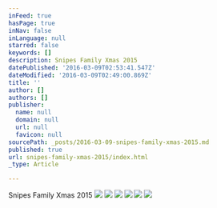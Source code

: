 ```yaml
---
inFeed: true
hasPage: true
inNav: false
inLanguage: null
starred: false
keywords: []
description: Snipes Family Xmas 2015
datePublished: '2016-03-09T02:53:41.547Z'
dateModified: '2016-03-09T02:49:00.869Z'
title: ''
author: []
authors: []
publisher:
  name: null
  domain: null
  url: null
  favicon: null
sourcePath: _posts/2016-03-09-snipes-family-xmas-2015.md
published: true
url: snipes-family-xmas-2015/index.html
_type: Article

---
```

Snipes Family Xmas 2015
![](https://the-grid-user-content.s3-us-west-2.amazonaws.com/6c7462a1-f934-4d81-8de0-c3a57a8eeaca.jpg)
![](https://the-grid-user-content.s3-us-west-2.amazonaws.com/6c792618-0185-47a9-9b7c-3bd4d6d515fd.jpg)
![](https://the-grid-user-content.s3-us-west-2.amazonaws.com/fdec5009-e21c-455b-911e-f409e04eec9b.jpg)
![](https://the-grid-user-content.s3-us-west-2.amazonaws.com/7f4dd833-4798-4ef2-8263-409595855c4b.jpg)
![](https://the-grid-user-content.s3-us-west-2.amazonaws.com/663aa2d2-b8d5-4180-95c2-d63194f673ba.jpg)
![](https://the-grid-user-content.s3-us-west-2.amazonaws.com/ce0c3128-8215-4b76-9ec8-66fe1e815c15.jpg)